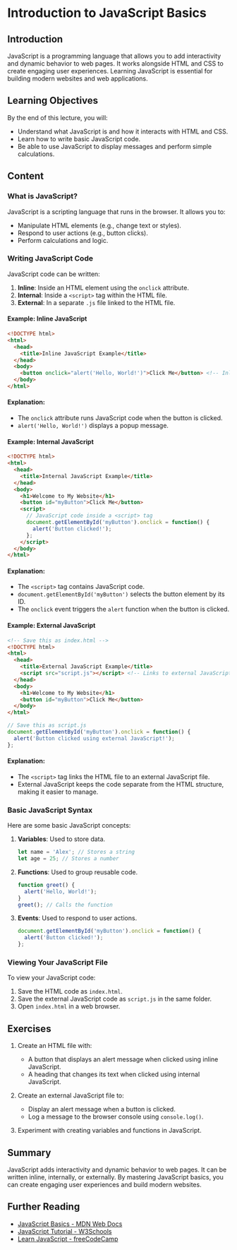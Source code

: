 # Introduction to JavaScript Basics

## Introduction
JavaScript is a programming language that allows you to add interactivity and dynamic behavior to web pages. It works alongside HTML and CSS to create engaging user experiences. Learning JavaScript is essential for building modern websites and web applications.

## Learning Objectives
By the end of this lecture, you will:
- Understand what JavaScript is and how it interacts with HTML and CSS.
- Learn how to write basic JavaScript code.
- Be able to use JavaScript to display messages and perform simple calculations.

## Content

### What is JavaScript?
JavaScript is a scripting language that runs in the browser. It allows you to:
- Manipulate HTML elements (e.g., change text or styles).
- Respond to user actions (e.g., button clicks).
- Perform calculations and logic.

### Writing JavaScript Code
JavaScript code can be written:
1. **Inline**: Inside an HTML element using the `onclick` attribute.
2. **Internal**: Inside a `<script>` tag within the HTML file.
3. **External**: In a separate `.js` file linked to the HTML file.

#### Example: Inline JavaScript
```html
<!DOCTYPE html>
<html>
  <head>
    <title>Inline JavaScript Example</title>
  </head>
  <body>
    <button onclick="alert('Hello, World!')">Click Me</button> <!-- Inline JavaScript -->
  </body>
</html>
```

#### Explanation:
- The `onclick` attribute runs JavaScript code when the button is clicked.
- `alert('Hello, World!')` displays a popup message.

#### Example: Internal JavaScript
```html
<!DOCTYPE html>
<html>
  <head>
    <title>Internal JavaScript Example</title>
  </head>
  <body>
    <h1>Welcome to My Website</h1>
    <button id="myButton">Click Me</button>
    <script>
      // JavaScript code inside a <script> tag
      document.getElementById('myButton').onclick = function() {
        alert('Button clicked!');
      };
    </script>
  </body>
</html>
```

#### Explanation:
- The `<script>` tag contains JavaScript code.
- `document.getElementById('myButton')` selects the button element by its ID.
- The `onclick` event triggers the `alert` function when the button is clicked.

#### Example: External JavaScript
```html
<!-- Save this as index.html -->
<!DOCTYPE html>
<html>
  <head>
    <title>External JavaScript Example</title>
    <script src="script.js"></script> <!-- Links to external JavaScript file -->
  </head>
  <body>
    <h1>Welcome to My Website</h1>
    <button id="myButton">Click Me</button>
  </body>
</html>
```

```javascript
// Save this as script.js
document.getElementById('myButton').onclick = function() {
  alert('Button clicked using external JavaScript!');
};
```

#### Explanation:
- The `<script>` tag links the HTML file to an external JavaScript file.
- External JavaScript keeps the code separate from the HTML structure, making it easier to manage.

### Basic JavaScript Syntax
Here are some basic JavaScript concepts:
1. **Variables**: Used to store data.
   ```javascript
   let name = 'Alex'; // Stores a string
   let age = 25; // Stores a number
   ```
2. **Functions**: Used to group reusable code.
   ```javascript
   function greet() {
     alert('Hello, World!');
   }
   greet(); // Calls the function
   ```
3. **Events**: Used to respond to user actions.
   ```javascript
   document.getElementById('myButton').onclick = function() {
     alert('Button clicked!');
   };
   ```

### Viewing Your JavaScript File
To view your JavaScript code:
1. Save the HTML code as `index.html`.
2. Save the external JavaScript code as `script.js` in the same folder.
3. Open `index.html` in a web browser.

## Exercises
1. Create an HTML file with:
   - A button that displays an alert message when clicked using inline JavaScript.
   - A heading that changes its text when clicked using internal JavaScript.

2. Create an external JavaScript file to:
   - Display an alert message when a button is clicked.
   - Log a message to the browser console using `console.log()`.

3. Experiment with creating variables and functions in JavaScript.

## Summary
JavaScript adds interactivity and dynamic behavior to web pages. It can be written inline, internally, or externally. By mastering JavaScript basics, you can create engaging user experiences and build modern websites.

## Further Reading
- [JavaScript Basics - MDN Web Docs](https://developer.mozilla.org/en-US/docs/Web/JavaScript)
- [JavaScript Tutorial - W3Schools](https://www.w3schools.com/js/)
- [Learn JavaScript - freeCodeCamp](https://www.freecodecamp.org/news/javascript-basics/)